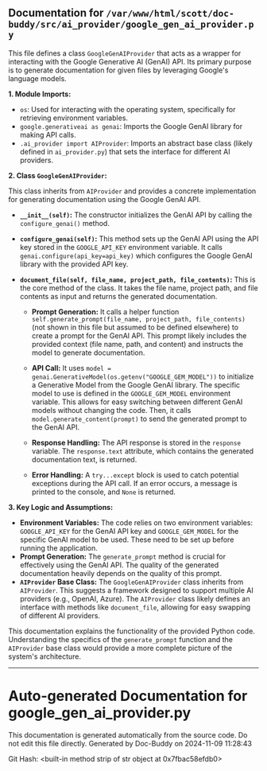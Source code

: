 ## Documentation for `/var/www/html/scott/doc-buddy/src/ai_provider/google_gen_ai_provider.py`

This file defines a class `GoogleGenAIProvider` that acts as a wrapper for interacting with the Google Generative AI (GenAI) API. Its primary purpose is to generate documentation for given files by leveraging Google's language models.

**1. Module Imports:**

* `os`: Used for interacting with the operating system, specifically for retrieving environment variables.
* `google.generativeai as genai`: Imports the Google GenAI library for making API calls.
* `.ai_provider import AIProvider`: Imports an abstract base class (likely defined in `ai_provider.py`) that sets the interface for different AI providers.

**2. Class `GoogleGenAIProvider`:**

This class inherits from `AIProvider` and provides a concrete implementation for generating documentation using the Google GenAI API.

* **`__init__(self)`:**
    The constructor initializes the GenAI API by calling the `configure_genai()` method.

* **`configure_genai(self)`:**
    This method sets up the GenAI API using the API key stored in the `GOOGLE_API_KEY` environment variable.  It calls `genai.configure(api_key=api_key)` which configures the Google GenAI library with the provided API key.

* **`document_file(self, file_name, project_path, file_contents)`:**
    This is the core method of the class. It takes the file name, project path, and file contents as input and returns the generated documentation.

    * **Prompt Generation:**  It calls a helper function `self.generate_prompt(file_name, project_path, file_contents)` (not shown in this file but assumed to be defined elsewhere) to create a prompt for the GenAI API. This prompt likely includes the provided context (file name, path, and content) and instructs the model to generate documentation.

    * **API Call:** It uses `model = genai.GenerativeModel(os.getenv("GOOGLE_GEM_MODEL"))` to initialize a Generative Model from the Google GenAI library. The specific model to use is defined in the `GOOGLE_GEM_MODEL` environment variable. This allows for easy switching between different GenAI models without changing the code. Then, it calls `model.generate_content(prompt)` to send the generated prompt to the GenAI API.

    * **Response Handling:**  The API response is stored in the `response` variable.  The `response.text` attribute, which contains the generated documentation text, is returned.

    * **Error Handling:** A `try...except` block is used to catch potential exceptions during the API call. If an error occurs, a message is printed to the console, and `None` is returned.


**3. Key Logic and Assumptions:**

* **Environment Variables:** The code relies on two environment variables: `GOOGLE_API_KEY` for the GenAI API key and `GOOGLE_GEM_MODEL` for the specific GenAI model to be used.  These need to be set up before running the application.
* **Prompt Generation:** The `generate_prompt` method is crucial for effectively using the GenAI API.  The quality of the generated documentation heavily depends on the quality of this prompt.
* **`AIProvider` Base Class:**  The `GoogleGenAIProvider` class inherits from `AIProvider`. This suggests a framework designed to support multiple AI providers (e.g., OpenAI, Azure).  The `AIProvider` class likely defines an interface with methods like `document_file`, allowing for easy swapping of different AI providers.


This documentation explains the functionality of the provided Python code.  Understanding the specifics of the `generate_prompt` function and the `AIProvider` base class would provide a more complete picture of the system's architecture.


---
# Auto-generated Documentation for google_gen_ai_provider.py
This documentation is generated automatically from the source code. Do not edit this file directly.
Generated by Doc-Buddy on 2024-11-09 11:28:43

Git Hash: <built-in method strip of str object at 0x7fbac58efdb0>
